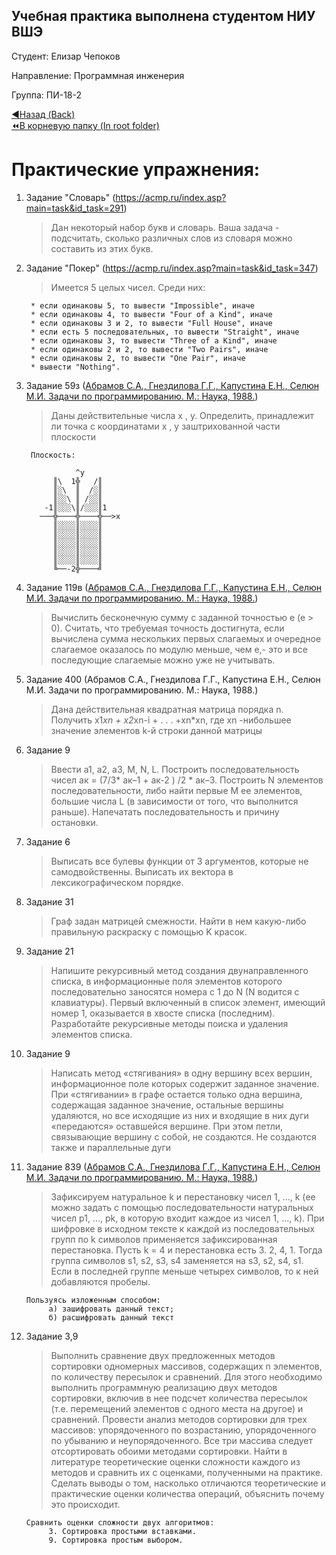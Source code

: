 Учебная практика выполнена студентом НИУ ВШЭ
-----------------------------------

Студент: Елизар Чепоков

Направление: Программная инженерия

Группа: ПИ-18-2 

[:arrow_backward:Назад (Back)](https://github.com/Bloodies/HSE-University-projects/tree/Bloodies/Course-1)  
[:rewind:В корневую папку (In root folder)](https://github.com/Bloodies/HSE-University-projects)  

Практические упражнения:
=====================
1) Задание "Словарь" (<https://acmp.ru/index.asp?main=task&id_task=291>)
      > Дан некоторый набор букв и словарь. 
      > Ваша задача - подсчитать, сколько различных слов из словаря можно составить из этих букв.

2) Задание  "Покер" (<https://acmp.ru/index.asp?main=task&id_task=347>)
      > Имеется 5 целых чисел. Среди них:

        * если одинаковы 5, то вывести "Impossible", иначе
        * если одинаковы 4, то вывести "Four of a Kind", иначе
        * если одинаковы 3 и 2, то вывести "Full House", иначе
        * если есть 5 последовательных, то вывести "Straight", иначе
        * если одинаковы 3, то вывести "Three of a Kind", иначе
        * если одинаковы 2 и 2, то вывести "Two Pairs", иначе
        * если одинаковы 2, то вывести "One Pair", иначе
        * вывести "Nothing".

3) Задание 59з ([Абрамов С.А., Гнездилова Г.Г., Капустина Е.Н., Селюн М.И. Задачи по программированию. М.: Наука, 1988.](https://ideafix.name/wp-content/uploads/stuff/book95.pdf))
      > Даны действительные числа х , у. 
      > Определить, принадлежит ли точка с координатами х , у заштрихованной части плоскости
        
        Плоскость:

                  ^y    
             ║\  1╬   /║
             ║░\  ║  /░║
             ║░░\ ║ /░░║
           -1║░░░\║/░░░║1
          ───╬────╬────╬──>x
             ║░░░░║░░░░║
             ║░░░░║░░░░║
             ║░░░░║░░░░║
             ║░░░░║░░░░║
             ║░░░░║░░░░║
             ╚──-2╬────╝                      

4) Задание 119в ([Абрамов С.А., Гнездилова Г.Г., Капустина Е.Н., Селюн М.И. Задачи по программированию. М.: Наука, 1988.](https://ideafix.name/wp-content/uploads/stuff/book95.pdf))
      > Вычислить бесконечную сумму с заданной точностью е (е > 0). 
      > Считать, что требуемая точность достигнута, если вычислена сумма нескольких первых слагаемых и очередное слагаемое оказалось по модулю меньше, чем е,- это и все последующие слагаемые можно уже не учитывать. 

5) Задание 400 (Абрамов С.А., Гнездилова Г.Г., Капустина Е.Н., Селюн М.И. Задачи по программированию. М.: Наука, 1988.)
      > Дана действительная квадратная матрица порядка n. 
      > Получить x1*xn + x2*xn-i + . . . +xn*xn, где xn -нибольшее значение элементов k-й строки данной матрицы

6) Задание 9
      > Ввести а1, а2, а3, М, N, L. Построить последовательность чисел ак = (7/3* ак–1 + ак-2 ) /2 * ак–3.         Построить N элементов последовательности, либо найти первые M ее элементов, большие числа L (в зависимости от того, что выполнится раньше). 
      > Напечатать последовательность и причину остановки.

7) Задание 6
      > Выписать все булевы функции от 3 аргументов, которые не самодвойственны. 
      > Выписать их вектора в лексикографическом порядке.

8) Задание 31
      > Граф задан матрицей смежности. 
      > Найти в нем какую-либо правильную раскраску с помощью K красок.

9) Задание 21
      > Напишите рекурсивный метод создания двунаправленного списка, в информационные поля элементов которого последовательно заносятся номера с 1 до N (N водится с клавиатуры). 
      > Первый включенный в список элемент, имеющий номер 1, оказывается в хвосте списка (последним). 
      > Разработайте рекурсивные методы поиска и удаления элементов списка.

10) Задание 9
      > Написать метод «стягивания» в одну вершину всех вершин, информационное поле которых содержит заданное значение. 
      > При «стягивании» в графе остается только одна вершина, содержащая заданное значение, остальные вершины удаляются, но все исходящие из них и входящие в них дуги «передаются» оставшейся вершине. 
      > При этом петли, связывающие вершину с собой, не создаются. Не создаются также и параллельные дуги

11) Задание 839 ([Абрамов С.А., Гнездилова Г.Г., Капустина Е.Н., Селюн М.И. Задачи по программированию. М.: Наука, 1988.](https://ideafix.name/wp-content/uploads/stuff/book95.pdf))
      > Зафиксируем натуральное k и перестановку чисел 1, ..., k (ее можно задать с помощью последовательности натуральных чисел p1, ..., pk, в которую входит каждое из чисел 1, ..., k). 
      > При шифровке в исходном тексте к каждой из последовательных групп по k символов применяется
зафиксированная перестановка. Пусть k = 4 и перестановка
есть 3. 2, 4, 1. Тогда группа символов s1, s2, s3, s4 заменяется на s3, s2, s4, s1. 
      > Если в последней группе меньше четырех символов, то к ней добавляются пробелы. 

        Пользуясь изложенным способом:
             а) зашифровать данный текст;
             б) расшифровать данный текст

12) Задание 3,9
      > Выполнить сравнение двух предложенных методов сортировки одномерных массивов, содержащих n элементов, по количеству пересылок и сравнений.
      > Для этого необходимо выполнить программную реализацию двух методов сортировки, включив в нее подсчет количества пересылок (т.е. перемещений элементов с одного места на другое) и сравнений.
      > Провести анализ методов сортировки для трех массивов: упорядоченного по возрастанию, упорядоченного по убыванию и неупорядоченного.
      > Все три массива следует отсортировать обоими методами сортировки.
      > Найти в литературе теоретические оценки сложности каждого из методов и сравнить их с оценками, полученными на практике.
      > Сделать выводы о том, насколько отличаются теоретические и практические оценки количества операций, объяснить почему это происходит. 

        Сравнить оценки сложности двух алгоритмов:
             3. Сортировка простыми вставками.
             9. Сортировка простым выбором.
